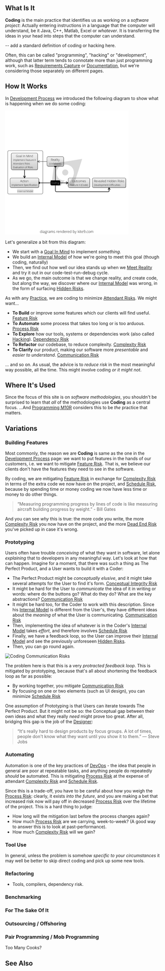 ## What Is It

**Coding** is the main practice that identifies us as working on a _software project_:  Actually entering instructions in a language that the computer will understand, be it Java, C++, Matlab, Excel or _whatever_.   It is transferring the ideas in your head into steps that the computer can understand.

-- add a standard definition of coding or hacking here.

Often, this can be called "programming", "hacking" or "development", although that latter term tends to connotate more than just programming work, such as [Requirements Capture](Requirements-Capture) or [Documentation](Documentation), but we're considering those separately on different pages.

## How It Works

In [Development Process](Development-Process) we introduced the following diagram to show what is happening when we do some coding:

![Coding](images/dev_process_code.png)

Let's generalize a bit from this diagram:

- We start with a [Goal In Mind](Goal-In-Mind) to implement _something_.
- We build an [Internal Model](Internal-Model) of how we're going to meet this goal (though coding, naturally)
- Then, we find out how well our idea stands up when we [Meet Reality](Meet-Reality) and try it out in our code-test-run-debug cycle.
- As we go, the main outcome is that we change reality, and create code, but along the way, we discover where our [Internal Model](Internal-Model) was wrong, in the form of surfacing [Hidden Risks](Hidden-Risks).

As with any [Practice](Practices), we are coding to minimize [Attendant Risks](Risk).  We might want...

- **To Build** or improve some features which our clients will find useful. [Feature Risk](Feature-Risk)
- **To Automate** some process that takes too long or is too arduous. [Process Risk](Process-Risk)
- **To Explore** how our tools, systems or dependencies work (also called [Hacking]()). [Dependency Risk](Dependency-Risk)
- **To Refactor** our codebase, to reduce complexity. [Complexity Risk](Complexity-Risk)
- **To Clarify** our product, making our software more _presentable_ and _easier to understand_.  [Communication Risk](Communication-Risk)

... and so on.   As usual, the advice is to _reduce risk_ in the most meaningful way possible, all the time.  This might involve coding _or it might not_.

## Where It's Used

Since the focus of this site is on _software methodologies_, you shouldn't be surprised to learn that _all_ of the methodologies use **Coding** as a central focus.  ...And [Programming M10R](PM) considers this to be _the_ practice that matters.  

## Variations

### Building Features

Most commonly, the reason we are **Coding** is same as the one in the [Development Process](Development-Process) page: we want to put features in the hands of our customers, i.e. we want to mitigate [Feature Risk](Feature-Risk).  That is, we believe our clients don't have the features they need to see in the software.  

By coding, we are mitigating [Feature Risk](Feature-Risk) in exchange for [Complexity Risk](Complexity-Risk) in terms of the extra code we now have on the project, and [Schedule Risk](Schedule-Risk), because by spending time or money coding we now have less time or money to do other things.

> “Measuring programming progress by lines of code is like measuring aircraft building progress by weight.” - Bill Gates

And you can see _why_ this is true:  the more code you write, the more [Complexity Risk](Complexity-Risk) you now have on the project, and the more [Dead End Risk](Dead-End-Risk) you've picked up in case it's wrong.

### Prototyping

Users often have trouble _conceiving_ of what they want in software, let alone _explaining_ that to developers in any meaningful way.  Let's look at how that can happen.  Imagine for a moment, that there was such a thing as The Perfect Product, and a User wants to build it with a Coder:
 - The Perfect Product might be _conceptually elusive_, and it might take several attempts for the User to find it's form. [Conceptual Integrity Risk](Feature-Risk)
 - It might be hard for the User to _communicate_ the idea of it in writing or words:  where do the buttons go? What do they do?  What are the key abstractions?  [Communication Risk](Communication-Risk)
 - It might be hard too, for the Coder to work with this description.  Since his [Internal Model](Internal-Model) is different from the User's, they have different ideas about the _meaning_ of what the User is communicating.  [Communication Risk](Communication-Risk)
 - Then, implementing the idea of whatever is in the Coder's [Internal Model](Internal-Model) takes _effort_, and therefore involves [Schedule Risk](Schedule-Risk)
 - Finally, we have a feedback loop, so the User can improve their [Internal Model](Internal-Model) and see the previously unforeseen [Hidden Risks](Risk).
 - Then, you can go round again.

![Coding Communication Risks](images/coding-communication-risk.png)

The problem here is that this is a very _protracted feedback loop_.  This is mitigated by prototyping, because that's all about shortening the feedback loop as far as possible:  
 - By working together, you mitigate [Communication Risk](Communication-Risk)
 - By focusing on one or two elements (such as UI design), you can minimize [Schedule Risk](Schedule-Risk)
 
One assumption of Prototyping is that Users can iterate towards The Perfect Product.  But it might not be so:   the Conceptual gap between their own ideas and what they really _need_ might prove too great.  After all, bridging this gap is the job of the [Designer](Design):

> “It's really hard to design products by focus groups. A lot of times, people don't know what they want until you show it to them.”
> — Steve Jobs 

### Automating

Automation is one of the key practices of [DevOps](DevOps) - the idea that people in general are poor at repeatable tasks, and anything people do repeatedly _should_ be automated.  This is mitigating [Process Risk](Process-Risk) at the expense of attendant [Complexity Risk](Complexity-Risk) and [Schedule Risk](Schedule-Risk).

Since this is a trade-off, you have to be careful about how you weigh the [Process Risk](Process-Risk):  clearly, it exists _into the future_, and you are making a bet that increased risk now will pay off in decreased [Process Risk](Process-Risk) over the lifetime of the project.  This is a hard thing to judge:
 - How long will the mitigation last before the process changes again?
 - How much [Process Risk](Process-Risk) are we carrying, week-to-week?  (A good way to answer this is to look at past-performance).
 - How much [Complexity Risk](Complexity-Risk) will we gain?

### Tool Use
 
In general, unless the problem is somehow _specific to your circumstances_ it may well be better to skip direct coding and pick up some new tools.
 

### Refactoring




- Tools, compilers, dependency risk.

### Benchmarking

### For The Sake Of It

### Outsourcing / Offshoring


### Pair Programming / Mob Programming


Too Many Cooks?



## See Also